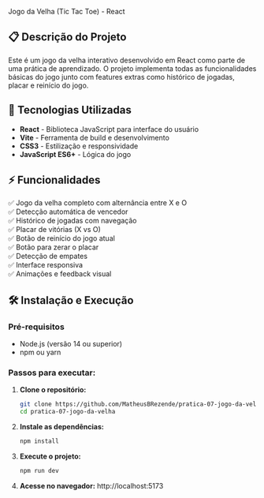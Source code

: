 Jogo da Velha (Tic Tac Toe) - React

## 📋 Descrição do Projeto
Este é um jogo da velha interativo desenvolvido em React como parte de uma prática de aprendizado. O projeto implementa todas as funcionalidades básicas do jogo junto com features extras como histórico de jogadas, placar e reinício do jogo.

## 🚀 Tecnologias Utilizadas
- **React** - Biblioteca JavaScript para interface do usuário
- **Vite** - Ferramenta de build e desenvolvimento
- **CSS3** - Estilização e responsividade
- **JavaScript ES6+** - Lógica do jogo

## ⚡ Funcionalidades
✅ Jogo da velha completo com alternância entre X e O  
✅ Detecção automática de vencedor  
✅ Histórico de jogadas com navegação  
✅ Placar de vitórias (X vs O)  
✅ Botão de reinício do jogo atual  
✅ Botão para zerar o placar  
✅ Detecção de empates  
✅ Interface responsiva  
✅ Animações e feedback visual  

## 🛠️ Instalação e Execução

### Pré-requisitos
- Node.js (versão 14 ou superior)
- npm ou yarn

### Passos para executar:

1. **Clone o repositório:**
   ```bash
   git clone https://github.com/MatheusBRezende/pratica-07-jogo-da-velha
   cd pratica-07-jogo-da-velha

2. **Instale as dependências:**
   ```bash
   npm install
3. **Execute o projeto:**
    ```bash
   npm run dev
4. **Acesse no navegador:**
   http://localhost:5173
